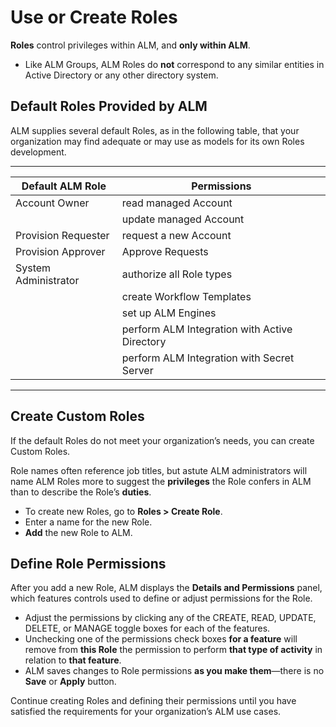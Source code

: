 ﻿[title]: # (Use or Create Roles)
[tags]: # (Account Lifecycle Manager,ALM,Active Directory,)
[priority]: # (5160)

# Use or Create Roles

**Roles** control privileges within ALM, and **only within ALM**.

* Like ALM Groups, ALM Roles do **not** correspond to any similar entities in Active Directory or any other directory system.

## Default Roles Provided by ALM

ALM supplies several default Roles, as in the following table, that your organization may find adequate or may use as models for its own Roles development.

  
---
  
| Default ALM Role     | Permissions                                      | 
|----------------------|--------------------------------------------------|
| Account Owner        | read managed Account                             |
|                      | update managed Account
| Provision Requester  | request a new Account                            |
| Provision Approver   | Approve Requests                                 |
| System Administrator | authorize all Role types                         |
|                      | create Workflow Templates                        |
|                      | set up ALM Engines                               |
|                      | perform ALM Integration with Active Directory    |
|                      | perform ALM Integration with Secret Server       |

---

## Create Custom Roles

If the default Roles do not meet your organization’s needs, you can create Custom Roles.

Role names often reference job titles, but astute ALM administrators will name ALM Roles more to suggest the **privileges** the Role confers in ALM than to describe the Role’s **duties**.

* To create new Roles, go to **Roles \> Create Role**.
* Enter a name for the new Role.
* **Add** the new Role to ALM.

## Define Role Permissions

After you add a new Role, ALM displays the **Details and Permissions** panel, which features controls used to define or adjust permissions for the Role.

* Adjust the permissions by clicking any of the CREATE, READ, UPDATE, DELETE, or MANAGE toggle boxes for each of the features.
* Unchecking one of the permissions check boxes **for a feature** will remove from **this Role** the permission to perform **that type of activity** in relation to **that feature**.
* ALM saves changes to Role permissions **as you make them**—there is no **Save** or **Apply** button.

Continue creating Roles and defining their permissions until you have satisfied the requirements for your organization’s ALM use cases.
